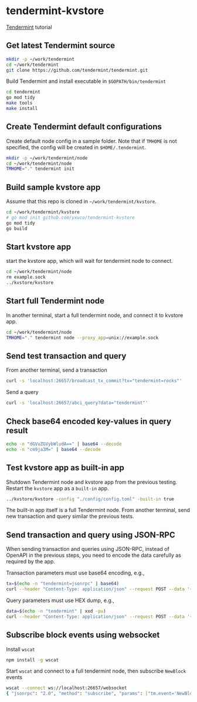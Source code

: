 # tendermint-kvstore

[Tendermint](https://github.com/tendermint/tendermint) tutorial

## Get latest Tendermint source

```bash
mkdir -p ~/work/tendermint
cd ~/work/tendermint
git clone https://github.com/tendermint/tendermint.git
```

Build Tendermint and install executable in `$GOPATH/bin/tendermint`

```bash
cd tendermint
go mod tidy
make tools
make install
```

## Create Tendermint default configurations

Create default node config in a sample folder. Note that if `TMHOME` is not specified, the config will be created in `$HOME/.tendermint`.

```bash
mkdir -p ~/work/tendermint/node
cd ~/work/tendermint/node
TMHOME="." tendermint init
```

## Build sample kvstore app

Assume that this repo is cloned in `~/work/tendermint/kvstore`.

```bash
cd ~/work/tendermint/kvstore
# go mod init github.com/yxuco/tendermint-kvstore
go mod tidy
go build
```

## Start kvstore app

start the kvstore app, which will wait for tendermint node to connect.

```bash
cd ~/work/tendermint/node
rm example.sock
../kvstore/kvstore
```

## Start full Tendermint node

In another terminal, start a full tendermint node, and connect it to kvstore app.

```bash
cd ~/work/tendermint/node
TMHOME="." tendermint node --proxy_app=unix://example.sock
```

## Send test transaction and query

From another terminal, send a transaction

```bash
curl -s 'localhost:26657/broadcast_tx_commit?tx="tendermint=rocks"'
```

Send a query

```bash
curl -s 'localhost:26657/abci_query?data="tendermint"'
```

## Check base64 encoded key-values in query result

```bash
echo -n "dGVuZGVybWludA==" | base64 --decode
echo -n "cm9ja3M=" | base64 --decode
```

## Test kvstore app as built-in app

Shutdown Tendermint node and kvstore app from the previous testing. Restart the `kvstore` app as a `built-in` app.

```bash
../kvstore/kvstore -config "./config/config.toml" -built-in true
```

The built-in app itself is a full Tendermint node. From another terminal, send new transaction and query similar the previous tests.

## Send transaction and query using JSON-RPC

When sending transaction and queries using JSON-RPC, instead of OpenAPI in the previous steps, you need to encode the data carefully as required by the app.

Transaction parameters must use base64 encoding, e.g.,

```bash
tx=$(echo -n "tendermint=jsonrpc" | base64)
curl --header "Content-Type: application/json" --request POST --data '{"method": "broadcast_tx_commit", "params": {"tx": "'${tx}'"}, "id": 1}' localhost:26657
```

Query parameters must use HEX dump, e.g.,

```bash
data=$(echo -n "tendermint" | xxd -pu)
curl --header "Content-Type: application/json" --request POST --data '{"method": "abci_query", "params": {"data": "'${data}'"}, "id": 2}' localhost:26657
```

## Subscribe block events using websocket

Install `wscat`

```bash
npm install -g wscat
```

Start `wscat` and connect to a full tendermint node, then subscribe `NewBlock` events

```bash
wscat --connect ws://localhost:26657/websocket
{ "jsonrpc": "2.0", "method": "subscribe", "params": ["tm.event='NewBlock'"], "id": 1 }
```
